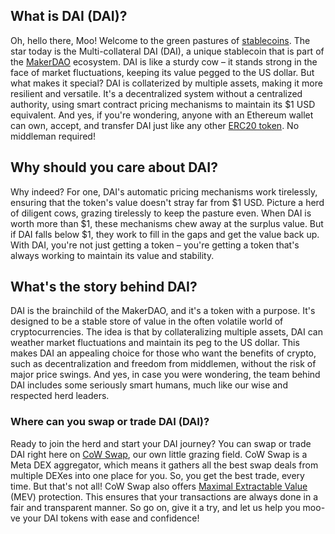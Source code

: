 <h2>What is DAI (DAI)?</h2>

<p>Oh, hello there, Moo! Welcome to the green pastures of <a href="https://en.wikipedia.org/wiki/Stablecoin" target="_blank" rel="nofollow noreferrer noopener">stablecoins</a>. The star today is the Multi-collateral DAI (DAI), a unique stablecoin that is part of the <a href="https://en.wikipedia.org/wiki/MakerDAO" target="_blank" rel="nofollow noreferrer noopener">MakerDAO</a> ecosystem. DAI is like a sturdy cow – it stands strong in the face of market fluctuations, keeping its value pegged to the US dollar. But what makes it special? DAI is collaterized by multiple assets, making it more resilient and versatile. It's a decentralized system without a centralized authority, using smart contract pricing mechanisms to maintain its $1 USD equivalent. And yes, if you're wondering, anyone with an Ethereum wallet can own, accept, and transfer DAI just like any other <a href="https://ethereum.org/en/developers/docs/standards/tokens/erc-20/" target="_blank" rel="nofollow noreferrer noopener">ERC20 token</a>. No middleman required!</p>

<h2>Why should you care about DAI?</h2>

<p>Why indeed? For one, DAI's automatic pricing mechanisms work tirelessly, ensuring that the token's value doesn't stray far from $1 USD. Picture a herd of diligent cows, grazing tirelessly to keep the pasture even. When DAI is worth more than $1, these mechanisms chew away at the surplus value. But if DAI falls below $1, they work to fill in the gaps and get the value back up. With DAI, you're not just getting a token – you're getting a token that's always working to maintain its value and stability.</p>

<h2>What's the story behind DAI?</h2>

<p>DAI is the brainchild of the MakerDAO, and it's a token with a purpose. It's designed to be a stable store of value in the often volatile world of cryptocurrencies. The idea is that by collateralizing multiple assets, DAI can weather market fluctuations and maintain its peg to the US dollar. This makes DAI an appealing choice for those who want the benefits of crypto, such as decentralization and freedom from middlemen, without the risk of major price swings. And yes, in case you were wondering, the team behind DAI includes some seriously smart humans, much like our wise and respected herd leaders.</p>

<h3>Where can you swap or trade DAI (DAI)?</h3>

<p>Ready to join the herd and start your DAI journey? You can swap or trade DAI right here on <a href="https://swap.cow.fi/" target="_blank" rel="noopener">CoW Swap</a>, our own little grazing field. CoW Swap is a Meta DEX aggregator, which means it gathers all the best swap deals from multiple DEXes into one place for you. So, you get the best trade, every time. But that's not all! CoW Swap also offers <a href="https://ethereum.org/en/developers/docs/mev/#mev-extraction" target="_blank" rel="nofollow noreferrer noopener">Maximal Extractable Value</a> (MEV) protection. This ensures that your transactions are always done in a fair and transparent manner. So go on, give it a try, and let us help you moo-ve your DAI tokens with ease and confidence!</p>
